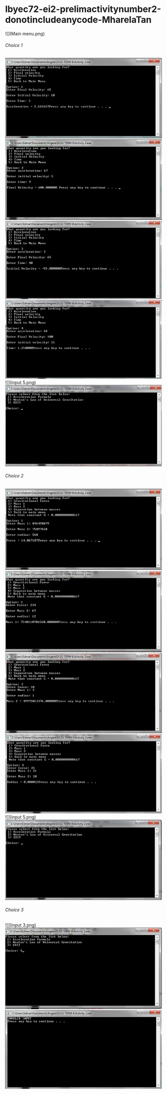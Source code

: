 # lbyec72-ei2-prelimactivitynumber2-donotincludeanycode-MharelaTan
![](Main menu.png)
###### Choice 1
![](11.png)
![](12.png)
![](13.png)
![](14.png)
![](input 5.png)
![](15.png)
###### Choice 2
![](21.png)
![](22.png)
![](23.png)
![](24.png)
![](input 5.png)
![](25.png)
###### Choice 3
![](input 3.png)
![](invalid.png)
![](invalid2.png)
